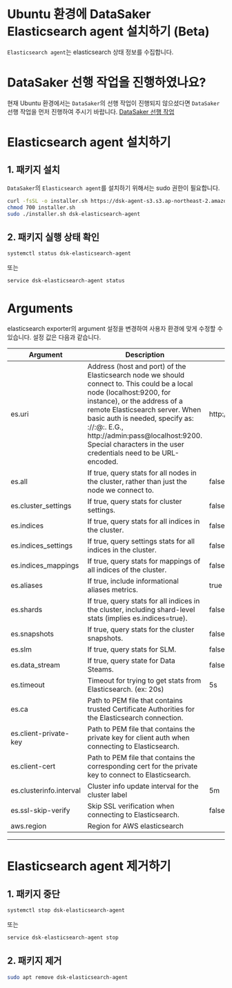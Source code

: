 # Ubuntu 환경에 DataSaker Elasticsearch agent 설치하기 (Beta)
`Elasticsearch agent`는 elasticsearch 상태 정보를 수집합니다.

# DataSaker 선행 작업을 진행하였나요?
현재 Ubuntu 환경에서는 `DataSaker`의 선행 작업이 진행되지 않으셨다면 `DataSaker` 선행 작업을 먼저 진행하여 주시기 바랍니다. [DataSaker 선행 작업](${MANUAL_UBUNTU_KR})

# Elasticsearch agent 설치하기
## 1. 패키지 설치
`DataSaker`의 `Elasticsearch agent`를 설치하기 위해서는 sudo 권한이 필요합니다.
<!-- 
example API Key : VAR_GLOBAL_APIKEY=1234567890abcdef1234567890abcdef
 -->
```bash
curl -fsSL -o installer.sh https://dsk-agent-s3.s3.ap-northeast-2.amazonaws.com/dsk-agent-s3/public/install.sh
chmod 700 installer.sh
sudo ./installer.sh dsk-elasticsearch-agent
```

## 2. 패키지 실행 상태 확인
```bash
systemctl status dsk-elasticsearch-agent
```
또는
```bash
service dsk-elasticsearch-agent status
```

# Arguments
elasticsearch exporter의 argument 설정을 변경하여 사용자 환경에 맞게 수정할 수 있습니다. 설정 값은 다음과 같습니다.

| Argument                | Description                                                                                                                                                                                                                                                                                                                                                                      | Default               |
|-------------------------|----------------------------------------------------------------------------------------------------------------------------------------------------------------------------------------------------------------------------------------------------------------------------------------------------------------------------------------------------------------------------------|-----------------------|
| es.uri                  | Address (host and port) of the Elasticsearch node we should connect to. This could be a local node (localhost:9200, for instance), or the address of a remote Elasticsearch server. When basic auth is needed, specify as: <proto>://<user>:<password>@<host>:<port>. E.G., http://admin:pass@localhost:9200. Special characters in the user credentials need to be URL-encoded. | http://localhost:9200 |
| es.all                  | If true, query stats for all nodes in the cluster, rather than just the node we connect to.                                                                                                                                                                                                                                                                                      | false                 |
| es.cluster_settings     | If true, query stats for cluster settings.                                                                                                                                                                                                                                                                                                                                       | false                 |
| es.indices              | If true, query stats for all indices in the cluster.                                                                                                                                                                                                                                                                                                                             | false                 |
| es.indices_settings     | If true, query settings stats for all indices in the cluster.                                                                                                                                                                                                                                                                                                                    | false                 |
| es.indices_mappings     | If true, query stats for mappings of all indices of the cluster.                                                                                                                                                                                                                                                                                                                 | false                 |
| es.aliases              | If true, include informational aliases metrics.                                                                                                                                                                                                                                                                                                                                  | true                  |
| es.shards               | If true, query stats for all indices in the cluster, including shard-level stats (implies es.indices=true).                                                                                                                                                                                                                                                                      | false                 |
| es.snapshots            | If true, query stats for the cluster snapshots.                                                                                                                                                                                                                                                                                                                                  | false                 |
| es.slm                  | If true, query stats for SLM.                                                                                                                                                                                                                                                                                                                                                    | false                 |
| es.data_stream          | If true, query state for Data Steams.                                                                                                                                                                                                                                                                                                                                            | false                 |
| es.timeout              | Timeout for trying to get stats from Elasticsearch. (ex: 20s)                                                                                                                                                                                                                                                                                                                    | 5s                    |
| es.ca                   | Path to PEM file that contains trusted Certificate Authorities for the Elasticsearch connection.                                                                                                                                                                                                                                                                                 |                       |
| es.client-private-key   | Path to PEM file that contains the private key for client auth when connecting to Elasticsearch.                                                                                                                                                                                                                                                                                 |                       |
| es.client-cert          | Path to PEM file that contains the corresponding cert for the private key to connect to Elasticsearch.                                                                                                                                                                                                                                                                           |                       |
| es.clusterinfo.interval | Cluster info update interval for the cluster label                                                                                                                                                                                                                                                                                                                               | 5m                    |
| es.ssl-skip-verify      | Skip SSL verification when connecting to Elasticsearch.                                                                                                                                                                                                                                                                                                                          | false                 |
| aws.region              | Region for AWS elasticsearch                                                                                                                                                                                                                                                                                                                                                     |                       |

---
# Elasticsearch agent 제거하기
## 1. 패키지 중단
```bash
systemctl stop dsk-elasticsearch-agent
```
또는
```bash
service dsk-elasticsearch-agent stop
```

## 2. 패키지 제거
```bash
sudo apt remove dsk-elasticsearch-agent
```

